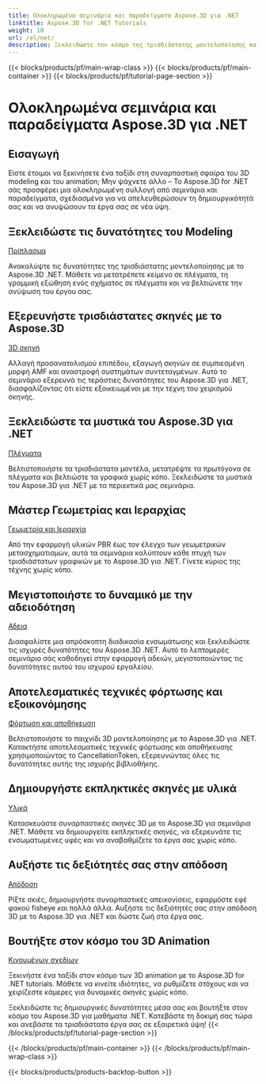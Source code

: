 ```yaml
---
title: Ολοκληρωμένα σεμινάρια και παραδείγματα Aspose.3D για .NET
linktitle: Aspose.3D for .NET Tutorials
weight: 10
url: /el/net/
description: Ξεκλειδώστε τον κόσμο της τρισδιάστατης μοντελοποίησης και των κινούμενων σχεδίων με τα μαθήματα Aspose.3D για .NET. Αναβαθμίστε τα έργα σας χωρίς κόπο – από απόδοση έως γραμμική εξώθηση.
---
```


{{< blocks/products/pf/main-wrap-class >}}
{{< blocks/products/pf/main-container >}}
{{< blocks/products/pf/tutorial-page-section >}}

# Ολοκληρωμένα σεμινάρια και παραδείγματα Aspose.3D για .NET

## Εισαγωγή

Είστε έτοιμοι να ξεκινήσετε ένα ταξίδι στη συναρπαστική σφαίρα του 3D modeling και του animation; Μην ψάχνετε άλλο – Το Aspose.3D for .NET σάς προσφέρει μια ολοκληρωμένη συλλογή από σεμινάρια και παραδείγματα, σχεδιασμένα για να απελευθερώσουν τη δημιουργικότητά σας και να ανυψώσουν τα έργα σας σε νέα ύψη.

##  Ξεκλειδώστε τις δυνατότητες του Modeling
[Πρίπλασμα](./3d-modeling/)

Ανακαλύψτε τις δυνατότητες της τρισδιάστατης μοντελοποίησης με το Aspose.3D .NET. Μάθετε να μετατρέπετε κείμενο σε πλέγματα, τη γραμμική εξώθηση ενός σχήματος σε πλέγματα και να βελτιώνετε την ανύψωση του έργου σας.


##  Εξερευνήστε τρισδιάστατες σκηνές με το Aspose.3D
[3D σκηνή](./3d-scene/)

Αλλαγή προσανατολισμού επιπέδου, εξαγωγή σκηνών σε συμπιεσμένη μορφή AMF και αναστροφή συστημάτων συντεταγμένων. Αυτό το σεμινάριο εξερευνά τις τεράστιες δυνατότητες του Aspose.3D για .NET, διασφαλίζοντας ότι είστε εξοικειωμένοι με την τέχνη του χειρισμού σκηνής.

##  Ξεκλειδώστε τα μυστικά του Aspose.3D για .NET
[Πλέγματα](./meshes/)

Βελτιστοποιήστε τα τρισδιάστατα μοντέλα, μετατρέψτε τα πρωτόγονα σε πλέγματα και βελτιώστε τα γραφικά χωρίς κόπο. Ξεκλειδώστε τα μυστικά του Aspose.3D για .NET με τα περιεκτικά μας σεμινάρια.


##  Μάστερ Γεωμετρίας και Ιεραρχίας
[Γεωμετρία και Ιεραρχία](./geometry-and-hierarchy/)

Από την εφαρμογή υλικών PBR έως τον έλεγχο των γεωμετρικών μετασχηματισμών, αυτά τα σεμινάρια καλύπτουν κάθε πτυχή των τρισδιάστατων γραφικών με το Aspose.3D για .NET. Γίνετε κύριος της τέχνης χωρίς κόπο.

##  Μεγιστοποιήστε το δυναμικό με την αδειοδότηση
[Αδεια](./license/)

Διασφαλίστε μια απρόσκοπτη διαδικασία ενσωμάτωσης και ξεκλειδώστε τις ισχυρές δυνατότητες του Aspose.3D .NET. Αυτό το λεπτομερές σεμινάριο σάς καθοδηγεί στην εφαρμογή αδειών, μεγιστοποιώντας τις δυνατότητες αυτού του ισχυρού εργαλείου.

##  Αποτελεσματικές τεχνικές φόρτωσης και εξοικονόμησης
[Φόρτωση και αποθήκευση](./loading-and-saving/)

Βελτιστοποιήστε το παιχνίδι 3D μοντελοποίησης με το Aspose.3D για .NET. Κατακτήστε αποτελεσματικές τεχνικές φόρτωσης και αποθήκευσης χρησιμοποιώντας το CancellationToken, εξερευνώντας όλες τις δυνατότητες αυτής της ισχυρής βιβλιοθήκης.

##  Δημιουργήστε εκπληκτικές σκηνές με υλικά
[Υλικά](./materials/)

Κατασκευάστε συναρπαστικές σκηνές 3D με το Aspose.3D για σεμινάρια .NET. Μάθετε να δημιουργείτε εκπληκτικές σκηνές, να εξερευνάτε τις ενσωματωμένες υφές και να αναβαθμίζετε τα έργα σας χωρίς κόπο.

##  Αυξήστε τις δεξιότητές σας στην απόδοση
[Απόδοση](./rendering/)

Ρίξτε σκιές, δημιουργήστε συναρπαστικές απεικονίσεις, εφαρμόστε εφέ φακού fisheye και πολλά άλλα. Αυξήστε τις δεξιότητές σας στην απόδοση 3D με το Aspose.3D για .NET και δώστε ζωή στα έργα σας.

##  Βουτήξτε στον κόσμο του 3D Animation
[Κινουμένων σχεδίων](./animation/)

Ξεκινήστε ένα ταξίδι στον κόσμο των 3D animation με το Aspose.3D for .NET tutorials. Μάθετε να κινείτε ιδιότητες, να ρυθμίζετε στόχους και να χειρίζεστε κάμερες για δυναμικές σκηνές χωρίς κόπο.


Ξεκλειδώστε τις δημιουργικές δυνατότητες μέσα σας και βουτήξτε στον κόσμο του Aspose.3D για μαθήματα .NET. Κατεβάστε τη δοκιμή σας τώρα και ανεβάστε τα τρισδιάστατα έργα σας σε εξαιρετικά ύψη!
{{< /blocks/products/pf/tutorial-page-section >}}

{{< /blocks/products/pf/main-container >}}
{{< /blocks/products/pf/main-wrap-class >}}

{{< blocks/products/products-backtop-button >}}
